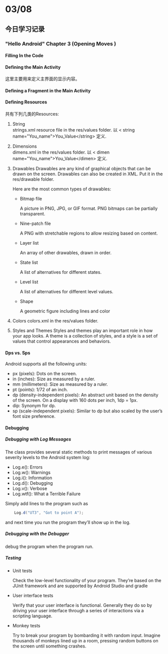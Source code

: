 # 03/08
## 今日学习记录
### "Hello Android" Chapter 3 (Opening Moves )
#### Filling In the Code
#### Defining the Main Activity
这里主要用来定义主界面的显示内容。

#### Defining a Fragment in the Main Activity

#### Defining Resources  
共有下列几类的Resources: 
   
1. String            
        strings.xml resource file in the res/values folder.
        以 \< string name="You_name"\>You_Value\</string\>  定义.                     
    
2. Dimensions    
        dimens.xml in the res/values folder.
        以 \< dimen name="You_name"\>You_Value\</dimen\>  定义.            
    
3. Drawables
    Drawables are any kind of graphical objects that can be drawn on the screen.
    Drawables can also be created in XML. Put it in the res/drawable folder.
            
    Here are the most common types of drawables:
    - Bitmap file  
      
        A picture in PNG, JPG, or GIF format. PNG bitmaps can be partially transparent.
    - Nine-patch file
    
        A PNG with stretchable regions to allow resizing based on content.
    - Layer list
    
        An array of other drawables, drawn in order.
    - State list
    
        A list of alternatives for different states.
    - Level list
    
        A list of alternatives for different level values.
    - Shape
    
        A geometric figure including lines and color            
    
4. Colors
        colors.xml in the res/values folder.

5. Styles and Themes
        Styles and themes play an important role in how your app looks.
        A theme is a collection of styles, and a style is a set of values that control appearances and behaviors.

#### Dps vs. Sps
Android supports all the following units:
- px (pixels): 
    Dots on the screen.
- in (inches): 
    Size as measured by a ruler.
- mm (millimeters): 
    Size as measured by a ruler.
- pt (points): 
    1/72 of an inch.
- dp (density-independent pixels): 
    An abstract unit based on the density of the screen. On a display with 160 dots per inch, 1dp = 1px.
- dip: 
    Synonym for dp.
- sp (scale-independent pixels): 
    Similar to dp but also scaled by the user’s font size preference.

#### Debugging
##### Debugging with Log Messages
The class provides several static methods to print messages of various severity levels to the Android system log:
- Log.e(): Errors
- Log.w(): Warnings
- Log.i(): Information
- Log.d(): Debugging
- Log.v(): Verbose
- Log.wtf(): What a Terrible Failure

Simply add lines to the program such as
```java
    Log.d("UT3", "Got to point A");
```
and next time you run the program they’ll show up in the log.

##### Debugging with the Debugger
debug the program when the program run.

##### Testing

- Unit tests  
 
    Check the low-level functionality of your program. They’re based on the JUnit framework and are supported by Android Studio and gradle

- User interface tests 

    Verify that your user interface is functional. Generally they do so by driving your user interface through a series of interactions via a scripting language.

- Monkey tests

    Try to break your program by bombarding it with random input. Imagine thousands of monkeys lined up in a room, pressing random buttons on the screen until something crashes.















